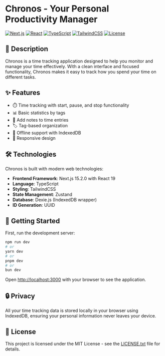# Chronos - Your Personal Productivity Manager

[![Next.js](https://img.shields.io/badge/Next.js-15.2.0-black?style=for-the-badge&logo=next.js)](https://nextjs.org/)
[![React](https://img.shields.io/badge/React-19.0.0-blue?style=for-the-badge&logo=react)](https://reactjs.org/)
[![TypeScript](https://img.shields.io/badge/TypeScript-5-blue?style=for-the-badge&logo=typescript)](https://www.typescriptlang.org/)
[![TailwindCSS](https://img.shields.io/badge/TailwindCSS-4-38B2AC?style=for-the-badge&logo=tailwind-css)](https://tailwindcss.com/)
[![License](https://img.shields.io/badge/License-MIT-yellow.svg?style=for-the-badge)](LICENSE.txt)

## 📝 Description

Chronos is a time tracking application designed to help you monitor and manage your time effectively. With a clean interface and focused functionality, Chronos makes it easy to track how you spend your time on different tasks.

## ✨ Features

- ⏱️ Time tracking with start, pause, and stop functionality
- 📊 Basic statistics by tags
- 📝 Add notes to time entries
- 🏷️ Tag-based organization
- 💾 Offline support with IndexedDB
- 📱 Responsive design

## 🛠️ Technologies

Chronos is built with modern web technologies:

- **Frontend Framework**: Next.js 15.2.0 with React 19
- **Language**: TypeScript
- **Styling**: TailwindCSS
- **State Management**: Zustand
- **Database**: Dexie.js (IndexedDB wrapper)
- **ID Generation**: UUID

## 🚀 Getting Started

First, run the development server:

```bash
npm run dev
# or
yarn dev
# or
pnpm dev
# or
bun dev
```

Open [http://localhost:3000](http://localhost:3000) with your browser to see the application.

## 🔒 Privacy

All your time tracking data is stored locally in your browser using IndexedDB, ensuring your personal information never leaves your device.

## 📄 License

This project is licensed under the MIT License - see the [LICENSE.txt](LICENSE.txt) file for details.
